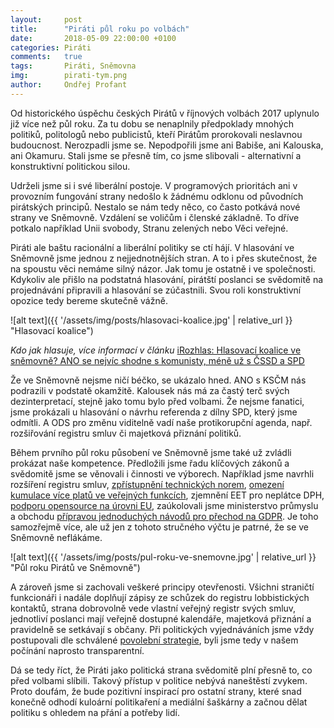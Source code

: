 ```yaml
---
layout:     post
title:      "Piráti půl roku po volbách"
date:       2018-05-09 22:00:00 +0100
categories: Piráti
comments:   true
tags:       Piráti, Sněmovna
img:        pirati-tym.png
author:     Ondřej Profant
---
```


Od historického úspěchu českých Pirátů v říjnových volbách 2017 uplynulo již více než půl roku. Za tu dobu se nenaplnily předpoklady mnohých politiků, politologů nebo publicistů, kteří Pirátům prorokovali neslavnou budoucnost. Nerozpadli jsme se. Nepodpořili jsme ani Babiše, ani Kalouska, ani Okamuru. Stali jsme se přesně tím, co jsme slibovali - alternativní a konstruktivní politickou silou.

<!--more-->

Udrželi jsme si i své liberální postoje. V programových prioritách ani v provozním fungování strany nedošlo k žádnému odklonu od původních pirátských principů. Nestalo se nám tedy něco, co často potkává nové strany ve Sněmovně. Vzdálení se voličům i členské základně. To dříve potkalo například Unii svobody, Stranu zelených nebo Věci veřejné.

Piráti ale baštu racionální a liberální politiky se ctí hájí. V hlasování ve Sněmovně jsme jednou z nejjednotnějších stran. A to i přes skutečnost, že na spoustu věci nemáme silný názor. Jak tomu je ostatně i ve společnosti. Kdykoliv ale přišlo na podstatná hlasování, pirátští poslanci se svědomitě na projednávání připravili a hlasování se zúčastnili. Svou roli konstruktivní opozice tedy bereme skutečně vážně.

![alt text]({{ '/assets/img/posts/hlasovaci-koalice.jpg' | relative_url }} "Hlasovací koalice")

*Kdo jak hlasuje, více informací v článku* [iRozhlas: Hlasovací koalice ve sněmovně? ANO se nejvíc shodne s komunisty, méně už s ČSSD a SPD](https://www.irozhlas.cz/zpravy-domov/hlasovani-poslanci-koalice-vlada-snemovna-ano-cssd-kscm-spd_1804130605_pek)

Že ve Sněmovně nejsme ničí béčko, se ukázalo hned. ANO s KSČM nás podrazili v podstatě okamžitě. Kalousek nás má za častý terč svých dezinterpretací, stejně jako tomu bylo před volbami. Že nejsme fanatici, jsme prokázali u hlasování o návrhu referenda z dílny SPD, který jsme odmítli. A ODS pro změnu viditelně vadí naše protikorupční agenda, např. rozšiřování registru smluv či majetková přiznání politiků.

Během prvního půl roku působení ve Sněmovně jsme také už zvládli prokázat naše kompetence. Předložili jsme řadu klíčových zákonů a svědomitě jsme se věnovali i činnosti ve výborech. Například jsme navrhli rozšíření registru smluv, [zpřístupnění technických norem](https://www.pirati.cz/tiskove-zpravy/bezplatne-normy-elektronika-fakturace.html), [omezení kumulace více platů ve veřejných funkcích](https://www.pirati.cz/tiskove-zpravy/pirati-ziskali-podporu-pro-omezeni-vydelku-z-vice-funkci-najednou.html), zjemnění EET pro neplátce DPH, [podporu opensource na úrovni EU](https://github.com/Kedrigern/Kedrigern.github.io/blob/2f79ee652069119c61b3c39f4a516a6a91fc6b45/assets/pdf/Usnesen%C3%AD%20k%20du%C5%A1evn%C3%ADmu%20vlastnictv%C3%AD%2014.3.2018.pdf), zaúkolovali jsme ministerstvo průmyslu a obchodu [přípravou jednoduchých návodů pro přechod na GDPR](https://www.pirati.cz/tiskove-zpravy/pirati-posoudili-vliv-gdpr-na-podnikatele.html). Je toho samozřejmě více, ale už jen z tohoto stručného výčtu je patrné, že se ve Sněmovně neflákáme.

![alt text]({{ '/assets/img/posts/pul-roku-ve-snemovne.jpg' | relative_url }} "Půl roku Pirátů ve Sněmovně")

A zároveň jsme si zachovali veškeré principy otevřenosti. Všichni straničtí funkcionáři i nadále doplňují zápisy ze schůzek do registru lobbistických kontaktů, strana dobrovolně vede vlastní veřejný registr svých smluv, jednotliví poslanci mají veřejně dostupné kalendáře, majetková přiznání a pravidelně se setkávají s občany. Při politických vyjednáváních jsme vždy postupovali dle schválené [povolební strategie]( https://www.pirati.cz/program/psp2017/povolebni-strategie/), byli jsme tedy v našem počínání naprosto transparentní.

Dá se tedy říct, že Piráti jako politická strana svědomitě plní přesně to, co před volbami slíbili. Takový přístup v politice nebývá naneštěstí zvykem. Proto doufám, že bude pozitivní inspirací pro ostatní strany, které snad konečně odhodí kuloární politikaření a mediální šaškárny a začnou dělat politiku s ohledem na přání a potřeby lidí.
